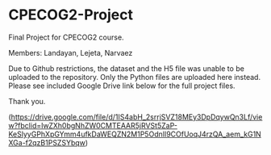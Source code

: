 # CPECOG2-Project
Final Project for CPECOG2 course. 

Members: Landayan, Lejeta, Narvaez

Due to Github restrictions, the dataset and the H5 file was unable to be uploaded to the repository. Only the Python files are uploaded here instead.
Please see included Google Drive link below for the full project files.

Thank you.

(https://drive.google.com/file/d/1IS4abH_2srrjSVZ18MEy3DpDqywQn3Lf/view?fbclid=IwZXh0bgNhZW0CMTEAAR5jRVSt5ZaP-KeSlyyGPhXpGYmm4ufkDaWEQZN2M1P5OdnIl9COfUoqJ4rzQA_aem_kG1NXGa-f2qzB1PSZSYbqw)

